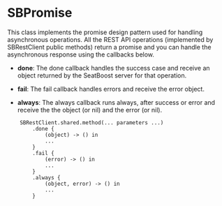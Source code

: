 # SBPromise

This class implements the promise design pattern used for handling asynchronous operations. All the REST API operations (implemented by SBRestClient public methods) return a promise and you can handle the asynchronous response using the callbacks below.

* **done**: The done callback handles the success case and receive an object returned by the SeatBoost server for that operation.

* **fail**: The fail callback handles errors and receive the error object.

* **always**: The always callback runs always, after success or error and receive the the object (or nil) and the error (or nil).

```
	SBRestClient.shared.method(... parameters ...)
		.done {
			(object) -> () in
			...
		}
		.fail {
			(error) -> () in
			...
		}
		.always {
			(object, error) -> () in
			...
		}
```


